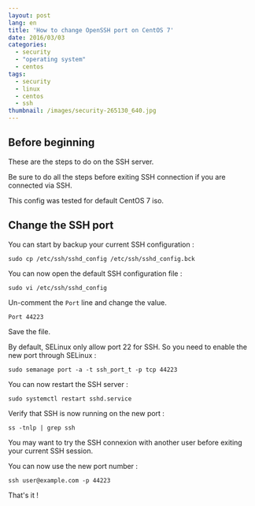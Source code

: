 ```yaml
---
layout: post
lang: en
title: 'How to change OpenSSH port on CentOS 7'
date: 2016/03/03
categories:
  - security
  - "operating system"
  - centos
tags:
  - security
  - linux
  - centos
  - ssh
thumbnail: /images/security-265130_640.jpg 
---
```

## Before beginning

These are the steps to do on the SSH server.

Be sure to do all the steps before exiting SSH connection if you are connected via SSH.

This config was tested for default CentOS 7 iso.

## Change the SSH port

You can start by backup your current SSH configuration :

```
sudo cp /etc/ssh/sshd_config /etc/ssh/sshd_config.bck
```

You can now open the default SSH configuration file :

```
sudo vi /etc/ssh/sshd_config
```

Un-comment the `Port` line and change the value.

```
Port 44223
```

Save the file.

By default, SELinux only allow port 22 for SSH. So you need to enable the new port through SELinux :

```
sudo semanage port -a -t ssh_port_t -p tcp 44223
```

You can now restart the SSH server :

```
sudo systemctl restart sshd.service
```

Verify that SSH is now running on the new port :

```
ss -tnlp | grep ssh
```

You may want to try the SSH connexion with another user before exiting your current SSH session.

You can now use the new port number :

```
ssh user@example.com -p 44223
```

That's it !
